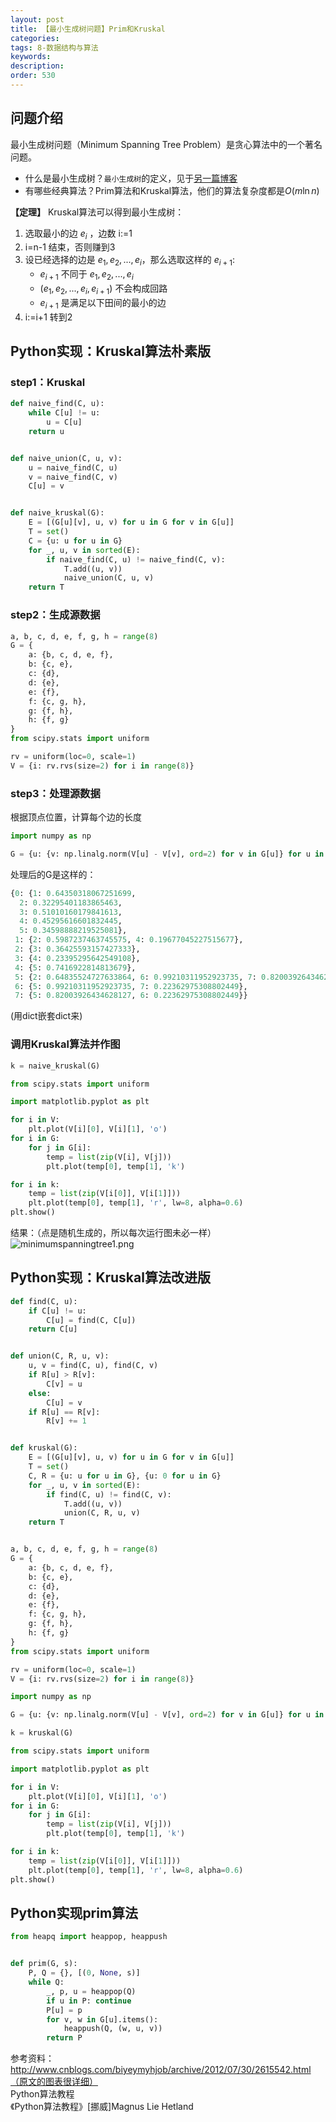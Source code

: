```yaml
---
layout: post
title: 【最小生成树问题】Prim和Kruskal
categories:
tags: 8-数据结构与算法
keywords:
description:
order: 530
---
```


## 问题介绍

最小生成树问题（Minimum Spanning Tree Problem）是贪心算法中的一个著名问题。  

- 什么是最小生成树？`最小生成树`的定义，见于[另一篇博客](http://www.guofei.site/2017/05/18/algorithm2.html#title6)  
- 有哪些经典算法？Prim算法和Kruskal算法，他们的算法复杂度都是$O(m\ln n)$  


**【定理】** Kruskal算法可以得到最小生成树：
1. 选取最小的边 $e_i$ ，边数 i:=1
2. i=n-1 结束，否则赚到3
3. 设已经选择的边是 $e_1, e_2, ..., e_i$，那么选取这样的 $e_{i+1}$:
    - $e_{i+1}$ 不同于 $e_1, e_2, ..., e_i$
    - $(e_1, e_2, ..., e_i, e_{i+1})$ 不会构成回路
    - $e_{i+1}$ 是满足以下田间的最小的边
4. i:=i+1 转到2



## Python实现：Kruskal算法朴素版  

### step1：Kruskal

```py
def naive_find(C, u):
    while C[u] != u:
        u = C[u]
    return u


def naive_union(C, u, v):
    u = naive_find(C, u)
    v = naive_find(C, v)
    C[u] = v


def naive_kruskal(G):
    E = [(G[u][v], u, v) for u in G for v in G[u]]
    T = set()
    C = {u: u for u in G}
    for _, u, v in sorted(E):
        if naive_find(C, u) != naive_find(C, v):
            T.add((u, v))
            naive_union(C, u, v)
    return T
```

### step2：生成源数据
```py
a, b, c, d, e, f, g, h = range(8)
G = {
    a: {b, c, d, e, f},
    b: {c, e},
    c: {d},
    d: {e},
    e: {f},
    f: {c, g, h},
    g: {f, h},
    h: {f, g}
}
from scipy.stats import uniform

rv = uniform(loc=0, scale=1)
V = {i: rv.rvs(size=2) for i in range(8)}
```

### step3：处理源数据
根据顶点位置，计算每个边的长度
```py
import numpy as np

G = {u: {v: np.linalg.norm(V[u] - V[v], ord=2) for v in G[u]} for u in G}
```
处理后的G是这样的：
```py
{0: {1: 0.64350318067251699,
  2: 0.32295401183865463,
  3: 0.51010160179841613,
  4: 0.45295616601832445,
  5: 0.34598888219525081},
 1: {2: 0.5987237463745575, 4: 0.19677045227515677},
 2: {3: 0.36425593157427333},
 3: {4: 0.23395295642549108},
 4: {5: 0.7416922814813679},
 5: {2: 0.64835524727633864, 6: 0.99210311952923735, 7: 0.82003926434628127},
 6: {5: 0.99210311952923735, 7: 0.22362975308802449},
 7: {5: 0.82003926434628127, 6: 0.22362975308802449}}
```
(用dict嵌套dict来)
### 调用Kruskal算法并作图

```py
k = naive_kruskal(G)

from scipy.stats import uniform

import matplotlib.pyplot as plt

for i in V:
    plt.plot(V[i][0], V[i][1], 'o')
for i in G:
    for j in G[i]:
        temp = list(zip(V[i], V[j]))
        plt.plot(temp[0], temp[1], 'k')

for i in k:
    temp = list(zip(V[i[0]], V[i[1]]))
    plt.plot(temp[0], temp[1], 'r', lw=8, alpha=0.6)
plt.show()
```


结果：（点是随机生成的，所以每次运行图未必一样）  
![minimumspanningtree1.png](/pictures_for_blog/postimg/minimumspanningtree1.png)  


## Python实现：Kruskal算法改进版

```py
def find(C, u):
    if C[u] != u:
        C[u] = find(C, C[u])
    return C[u]


def union(C, R, u, v):
    u, v = find(C, u), find(C, v)
    if R[u] > R[v]:
        C[v] = u
    else:
        C[u] = v
    if R[u] == R[v]:
        R[v] += 1


def kruskal(G):
    E = [(G[u][v], u, v) for u in G for v in G[u]]
    T = set()
    C, R = {u: u for u in G}, {u: 0 for u in G}
    for _, u, v in sorted(E):
        if find(C, u) != find(C, v):
            T.add((u, v))
            union(C, R, u, v)
    return T


a, b, c, d, e, f, g, h = range(8)
G = {
    a: {b, c, d, e, f},
    b: {c, e},
    c: {d},
    d: {e},
    e: {f},
    f: {c, g, h},
    g: {f, h},
    h: {f, g}
}
from scipy.stats import uniform

rv = uniform(loc=0, scale=1)
V = {i: rv.rvs(size=2) for i in range(8)}

import numpy as np

G = {u: {v: np.linalg.norm(V[u] - V[v], ord=2) for v in G[u]} for u in G}

k = kruskal(G)

from scipy.stats import uniform

import matplotlib.pyplot as plt

for i in V:
    plt.plot(V[i][0], V[i][1], 'o')
for i in G:
    for j in G[i]:
        temp = list(zip(V[i], V[j]))
        plt.plot(temp[0], temp[1], 'k')

for i in k:
    temp = list(zip(V[i[0]], V[i[1]]))
    plt.plot(temp[0], temp[1], 'r', lw=8, alpha=0.6)
plt.show()

```


## Python实现prim算法
```py
from heapq import heappop, heappush


def prim(G, s):
    P, Q = {}, [(0, None, s)]
    while Q:
        _, p, u = heappop(Q)
        if u in P: continue
        P[u] = p
        for v, w in G[u].items():
            heappush(Q, (w, u, v))
        return P

```




参考资料：  
http://www.cnblogs.com/biyeymyhjob/archive/2012/07/30/2615542.html（原文的图表很详细）  
Python算法教程  
《Python算法教程》[挪威]Magnus Lie Hetland

